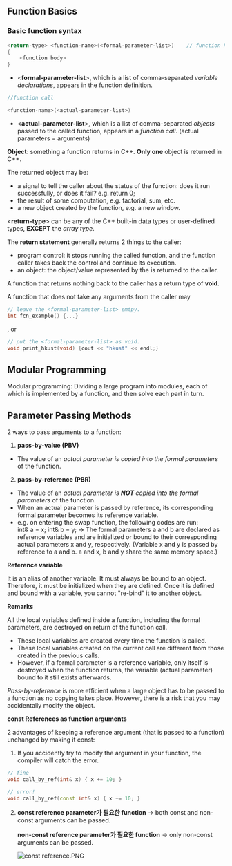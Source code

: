## Function Basics

### Basic function syntax

```cpp
<return-type> <function-name>(<formal-parameter-list>)    // function header
{
	<function body>
}
```

- <**formal-parameter-list**>, which is a list of comma-separated *variable declarations*, appears in the function definition.

```cpp
//function call

<function-name>(<actual-parameter-list>)
```

- <**actual-parameter-list**>, which is a list of comma-separated *objects* passed to the called function, appears in a *function call*. (actual parameters = arguments)

**Object**: something a function returns in C++. **Only one** object is returned in C++.

The returned object may be:

- a signal to tell the caller about the status of the function: does it run successfully, or does it fail? e.g. return 0;
- the result of some computation, e.g. factorial, sum, etc.
- a new object created by the function, e.g. a new window.

<**return-type**> can be any of the C++ built-in data types or user-defined types, **EXCEPT** the *array type*.

The **return statement** generally returns 2 things to the caller:

- program control: it stops running the called function, and the function caller takes back the control and continue its execution.
- an object: the object/value represented by the <expression> is returned to the caller.

A function that returns nothing back to the caller has a return type of **void**.

A function that does not take any arguments from the caller may

```cpp
// leave the <formal-parameter-list> emtpy.
int fcn_example() {...}
```

, or

```cpp
// put the <formal-parameter-list> as void.
void print_hkust(void) {cout << "hkust" << endl;}
```

## **Modular Programming**

Modular programming: Dividing a large program into modules, each of which is implemented by a function, and then solve each part in turn.

## Parameter Passing Methods

2 ways to pass arguments to a function:

1. **pass-by-value (PBV)**
- The value of an *actual parameter is copied into the formal parameters* of the function.
2. **pass-by-reference (PBR)**
- The value of an *actual parameter is **NOT** copied into the formal parameters* of the function.
- When an actual parameter is passed by reference, its corresponding formal parameter becomes its reference variable.
- e.g. on entering the swap function, the following codes are run:     
int& a = x;    int& b = y; 
→ The formal parameters a and b are declared as reference variables and are initialized or bound to their corresponding actual parameters x and y, respectively.
(Variable x and y is passed by reference to a and b. a and x, b and y share the same memory space.)

**Reference variable**

It is an alias of another variable. 
It must always be bound to an object. Therefore, it must be initialized when they are defined.
Once it is defined and bound with a variable, you cannot "re-bind" it to another object.

**Remarks**

All the local variables defined inside a function, including the formal parameters, are destroyed on return of the function call.

- These local variables are created every time the function is called.
- These local variables created on the current call are different from those created in the previous calls.
- However, if a formal parameter is a reference variable, only itself is destroyed when the function returns, the variable (actual parameter) bound to it still exists afterwards.

*Pass-by-reference* is more efficient when a large object has to be passed to a function as no copying takes place.
However, there is a risk that you may accidentally modify the object.

**const References as function arguments**

2 advantages of keeping a reference argument (that is passed to a function) unchanged by making it const:

1. If you accidently try to modify the argument in your function, the compiler will catch the error.

```cpp
// fine
void call_by_ref(int& x) { x += 10; }

// error!
void call_by_ref(const int& x) { x += 10; }
```

2. **const reference parameter가 필요한 function** → both const and non-const arguments can be passed.
    
    **non-const reference parameter가 필요한 function** → only non-const arguments can be passed.
    
    ![const reference.PNG](https://s3-us-west-2.amazonaws.com/secure.notion-static.com/b57062a6-0461-40c4-9540-85006efa6e8e/const_reference.png)
